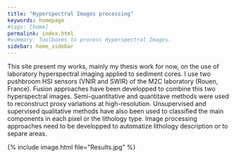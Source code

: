```yaml
---
title: "Hyperspectral Images processing"
keywords: homepage
#tags: [home]
permalink: index.html
#summary: Toolboxes to process Hyperspectral Images.
sidebar: home_sidebar
---
```


This site present my works, mainly my thesis work for now, on the use of laboratory hyperspectral imaging applied to sediment cores. 
I use two pushbroom HSI sensors (VNIR and SWIR) of the M2C laboratory (Rouen, France). 
Fusion approaches have been developped to combine this two hyperspectral images. 
Semi-quantitative and quantitave methods were used to reconstruct proxy variations at high-resolution. 
Unsupervised and supervised qualitative methods have also been used to classified the main components in each pixel or the lithology type. 
Image processing approaches need to be developped to automatize lithology description or to separe areas.

{% include image.html file="Results.jpg" %}